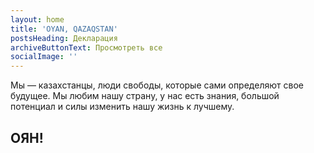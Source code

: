 ```yaml
---
layout: home
title: 'OYAN, QAZAQSTAN'
postsHeading: Декларация
archiveButtonText: Просмотреть все
socialImage: ''
---
```

Мы — казахстанцы, люди свободы, которые сами определяют свое будущее. Мы любим нашу страну, у нас есть знания, большой потенциал и силы изменить нашу жизнь к лучшему.

## ОЯН!

